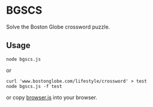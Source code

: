 # BGSCS

Solve the Boston Globe crossword puzzle.

## Usage

`node bgscs.js`

or

```
curl 'www.bostonglobe.com/lifestyle/crossword' > test
node bgscs.js -f test
```

or copy [browser.js](browser.js) into your browser.

